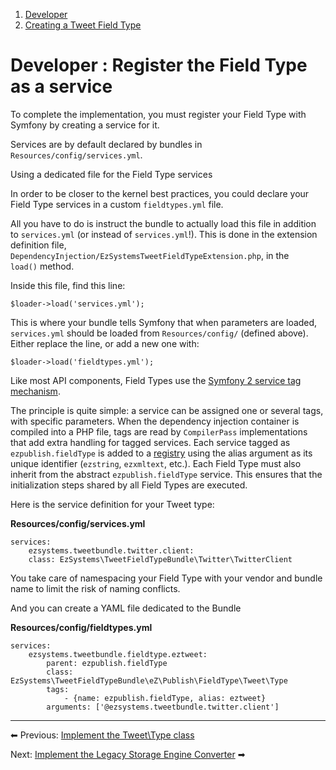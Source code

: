 1.  <span>[Developer](index)</span>
2.  <span>[Creating a Tweet Field Type](Creating-a-Tweet-Field-Type)</span>

<span id="title-text"> Developer : Register the Field Type as a service </span>
===============================================================================



To complete the implementation, you must register your Field Type with Symfony by creating a service for it.

Services are by default declared by bundles in `Resources/config/services.yml`.

Using a dedicated file for the Field Type services

<span class="aui-icon aui-icon-small aui-iconfont-warning confluence-information-macro-icon"></span>
In order to be closer to the kernel best practices, you could declare your Field Type services in a custom `fieldtypes.yml` file.

All you have to do is instruct the bundle to actually load this file in addition to `services.yml` (or instead of `services.yml`!). This is done in the extension definition file, `         DependencyInjection/EzSystemsTweetFieldTypeExtension.php`, in the `         load()` method.

Inside this file, find this line:

``` brush:
$loader->load('services.yml');
```

This is where your bundle tells Symfony that when parameters are loaded, `services.yml` should be loaded from `Resources/config/` (defined above). Either replace the line, or add a new one with:

``` brush:
$loader->load('fieldtypes.yml');
```

Like most API components, Field Types use the <a href="http://symfony.com/doc/current/components/dependency_injection/tags.html" class="external-link">Symfony 2 service tag mechanism</a>.

The principle is quite simple: a service can be assigned one or several tags, with specific parameters. When the dependency injection container is compiled into a PHP file, tags are read by `CompilerPass` implementations that add extra handling for tagged services. Each service tagged as `       ezpublish.fieldType` is added to a <a href="http://martinfowler.com/eaaCatalog/registry.html" class="external-link">registry</a> using the alias argument as its unique identifier (`ezstring`, `ezxmltext`, etc.). Each Field Type must also inherit from the abstract `ezpublish.fieldType` service. This ensures that the initialization steps shared by all Field Types are executed.

Here is the service definition for your Tweet type:

**Resources/config/services.yml**

``` brush:
services:
    ezsystems.tweetbundle.twitter.client:
    class: EzSystems\TweetFieldTypeBundle\Twitter\TwitterClient
```

You take care of namespacing your Field Type with your vendor and bundle name to limit the risk of naming conflicts.

And you can create a YAML file dedicated to the Bundle

**Resources/config/fieldtypes.yml**

``` brush:
services:
    ezsystems.tweetbundle.fieldtype.eztweet:
        parent: ezpublish.fieldType
        class: EzSystems\TweetFieldTypeBundle\eZ\Publish\FieldType\Tweet\Type
        tags:
            - {name: ezpublish.fieldType, alias: eztweet}
        arguments: ['@ezsystems.tweetbundle.twitter.client']
```

 

 

------------------------------------------------------------------------

 

 <span class="char" title="Leftwards Black Arrow">⬅</span> Previous: [Implement the Tweet\\Type class](Implement-the-Tweet-Type-class)

Next: <span class="confluence-link" style="text-align: right;" title="Black Rightwards Arrow">[Implement the Legacy Storage Engine Converter](Implement-the-Legacy-Storage-Engine-Converter) ➡</span>




